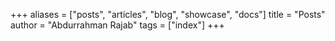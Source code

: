 +++
aliases = ["posts", "articles", "blog", "showcase", "docs"]
title = "Posts"
author = "Abdurrahman Rajab"
tags = ["index"]
+++

